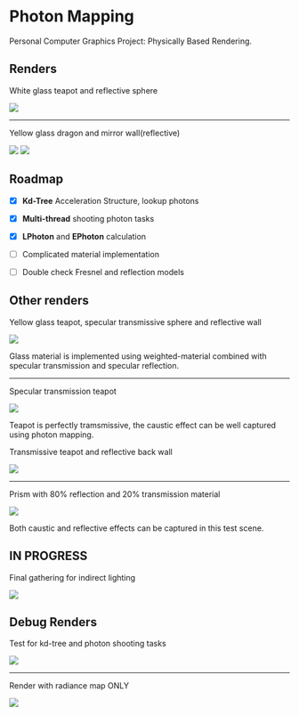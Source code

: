 # Photon Mapping

Personal Computer Graphics Project: Physically Based Rendering. 

## Renders

White glass teapot and reflective sphere

![](renders/teapot_glass_white_3AA.png)

------
Yellow glass dragon and mirror wall(reflective)

![](renders/dragon_glass_yellow_3AA_near.png)
![](renders/dragon_glass_yellow_3AA_far.png)

## Roadmap

* [x] **Kd-Tree** Acceleration Structure, lookup photons
* [x] **Multi-thread** shooting photon tasks
* [x] **LPhoton** and **EPhoton** calculation
* [ ] Complicated material implementation
* [ ] Double check Fresnel and reflection models
 

## Other renders
Yellow glass teapot, specular transmissive sphere and reflective wall

![](renders/teapot_glass_yellow_sphere_3AA.png)

Glass material is implemented using weighted-material combined with specular transmission and specular reflection.

------
Specular transmission teapot

![](renders/teapot_transmissive_white_3AA.png)

Teapot is perfectly tramsmissive, the caustic effect can be well captured using photon mapping.

Transmissive teapot and reflective back wall 

![](renders/teapot_transmissive_back_mirror_3AA.png)


------
Prism with 80% reflection and 20% transmission material

![](renders/prism_glass_3AA.png)

Both caustic and reflective effects can be captured in this test scene.


## IN PROGRESS 
Final gathering for indirect lighting

![](renders/FinalGather.png)


## Debug Renders
Test for kd-tree and photon shooting tasks

![](renders/bloopers_debug/100Lookup_0.2MaxDist.png)

------
Render with radiance map ONLY

![](renders/bloopers_debug/UseRadianceMapDirectly.png)

